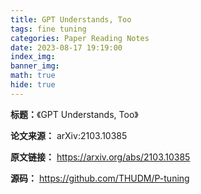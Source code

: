 ```yaml
---
title: GPT Understands, Too
tags: fine tuning
categories: Paper Reading Notes
date: 2023-08-17 19:19:00
index_img: 
banner_img: 
math: true
hide: true
---
```


**标题：**《GPT Understands, Too》

**论文来源：** arXiv:2103.10385

**原文链接：** https://arxiv.org/abs/2103.10385

**源码：** https://github.com/THUDM/P-tuning